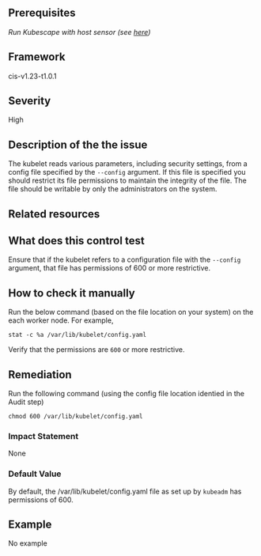 ## Prerequisites
 *Run Kubescape with host sensor (see [here](https://hub.armo.cloud/docs/host-sensor))*
 
## Framework
cis-v1.23-t1.0.1
 
## Severity
High

## Description of the the issue
The kubelet reads various parameters, including security settings, from a config file specified by the `--config` argument. If this file is specified you should restrict its file permissions to maintain the integrity of the file. The file should be writable by only the administrators on the system.
 
## Related resources

 
## What does this control test
Ensure that if the kubelet refers to a configuration file with the `--config` argument, that file has permissions of 600 or more restrictive.
 
## How to check it manually
Run the below command (based on the file location on your system) on the each worker node. For example,

 
```
stat -c %a /var/lib/kubelet/config.yaml

```
 Verify that the permissions are `600` or more restrictive.
## Remediation
Run the following command (using the config file location identied in the Audit step)

 
```
chmod 600 /var/lib/kubelet/config.yaml

```
 
### Impact Statement
None
### Default Value
By default, the /var/lib/kubelet/config.yaml file as set up by `kubeadm` has permissions of 600.
## Example
No example
